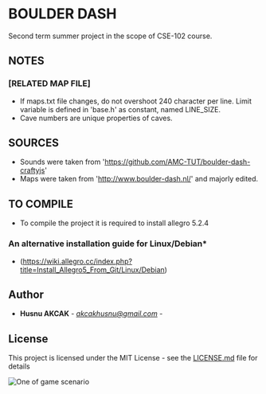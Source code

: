 # BOULDER DASH

Second term summer project in the scope of CSE-102 course.

## NOTES

### [RELATED MAP FILE]
* If maps.txt file changes, do not overshoot 240 character per line.
	Limit variable is defined in 'base.h' as constant, named LINE_SIZE.
* Cave numbers are unique properties of caves.

## SOURCES

* Sounds were taken from 'https://github.com/AMC-TUT/boulder-dash-craftyjs'
* Maps were taken from 'http://www.boulder-dash.nl/' and majorly edited.

## TO COMPILE

* To compile the project it is required to install allegro 5.2.4

### An alternative installation guide for Linux/Debian*

* (https://wiki.allegro.cc/index.php?title=Install_Allegro5_From_Git/Linux/Debian)

## Author

* **Husnu AKCAK** - *akcakhusnu@gmail.com* -

## License

This project is licensed under the MIT License - see the [LICENSE.md](LICENSE.md) file for details


![One of game scenario](data/img/preview.gif?raw=true "A preview from the game")
